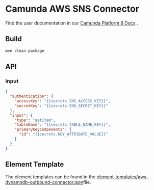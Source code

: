 # Camunda AWS SNS Connector

Find the user documentation in
our [Camunda Platform 8 Docs](https://docs.camunda.io/docs/components/integration-framework/connectors/out-of-the-box-connectors/aws-dynamodb/)
.

## Build

```bash
mvn clean package
```

## API

### Input

```json
{
  "authentication": {
    "accessKey": "{{secrets.SNS_ACCESS_KEY}}",
    "secretKey": "{{secrets.SNS_SECRET_KEY}}"
  },
  "input": {
    "type": "getItem",
    "tableName": "{{secrets.TABLE_NAME_KEY}}",
    "primaryKeyComponents": {
      "id": "{{secrets.KEY_ATTRIBUTE_VALUE}}"
    }
  }
}
```

## Element Template

The element templates can be found in the [element-templates/aws-dynamodb-outbound-connector.json](element-templates/aws-dynamodb-connector.json)file.
